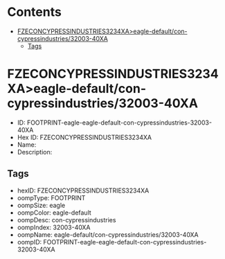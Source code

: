 



Contents
========

* [FZECONCYPRESSINDUSTRIES3234XA>eagle-default/con-cypressindustries/32003-40XA](#fzeconcypressindustries3234xaeagle-defaultcon-cypressindustries32003-40xa)
	* [Tags](#tags)

# FZECONCYPRESSINDUSTRIES3234XA>eagle-default/con-cypressindustries/32003-40XA

- ID: FOOTPRINT-eagle-eagle-default-con-cypressindustries-32003-40XA
- Hex ID: FZECONCYPRESSINDUSTRIES3234XA
- Name: 
- Description: 

## Tags

- hexID: FZECONCYPRESSINDUSTRIES3234XA
- oompType: FOOTPRINT
- oompSize: eagle
- oompColor: eagle-default
- oompDesc: con-cypressindustries
- oompIndex: 32003-40XA
- oompName: eagle-default/con-cypressindustries/32003-40XA
- oompID: FOOTPRINT-eagle-eagle-default-con-cypressindustries-32003-40XA

